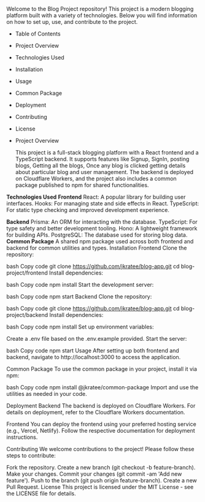 Welcome to the Blog Project repository! This project is a modern blogging platform built with a variety of technologies. Below you will find information on how to set up, use, and contribute to the project.

- Table of Contents
- Project Overview
- Technologies Used
- Installation
- Usage
- Common Package
- Deployment
- Contributing
- License
- Project Overview
  
  This project is a full-stack blogging platform with a React frontend and a TypeScript backend. It supports features like Signup, SignIn, posting blogs, Getting all the blogs, Once any blog is clicked getting details about particular blog
 and user management. The backend is deployed on Cloudflare Workers, and the project also includes a common package published to npm for shared functionalities.

**Technologies Used**
**Frontend**
React: A popular library for building user interfaces.
Hooks: For managing state and side effects in React.
TypeScript: For static type checking and improved development experience.

**Backend**
Prisma: An ORM for interacting with the database.
TypeScript: For type safety and better development tooling.
Hono: A lightweight framework for building APIs.
PostgreSQL: The database used for storing blog data.
**Common Package**
A shared npm package used across both frontend and backend for common utilities and types.
Installation
Frontend
Clone the repository:

bash
Copy code
git clone https://github.com/jkratee/blog-app.git
cd blog-project/frontend
Install dependencies:

bash
Copy code
npm install
Start the development server:

bash
Copy code
npm start
Backend
Clone the repository:

bash
Copy code
git clone https://github.com/jkratee/blog-app.git
cd blog-project/backend
Install dependencies:

bash
Copy code
npm install
Set up environment variables:

Create a .env file based on the .env.example provided.
Start the server:

bash
Copy code
npm start
Usage
After setting up both frontend and backend, navigate to http://localhost:3000 to access the application.

Common Package
To use the common package in your project, install it via npm:

bash
Copy code
npm install @jkratee/common-package
Import and use the utilities as needed in your code.

Deployment
Backend
The backend is deployed on Cloudflare Workers. For details on deployment, refer to the Cloudflare Workers documentation.

Frontend
You can deploy the frontend using your preferred hosting service (e.g., Vercel, Netlify). Follow the respective documentation for deployment instructions.

Contributing
We welcome contributions to the project! Please follow these steps to contribute:

Fork the repository.
Create a new branch (git checkout -b feature-branch).
Make your changes.
Commit your changes (git commit -am 'Add new feature').
Push to the branch (git push origin feature-branch).
Create a new Pull Request.
License
This project is licensed under the MIT License - see the LICENSE file for details.
